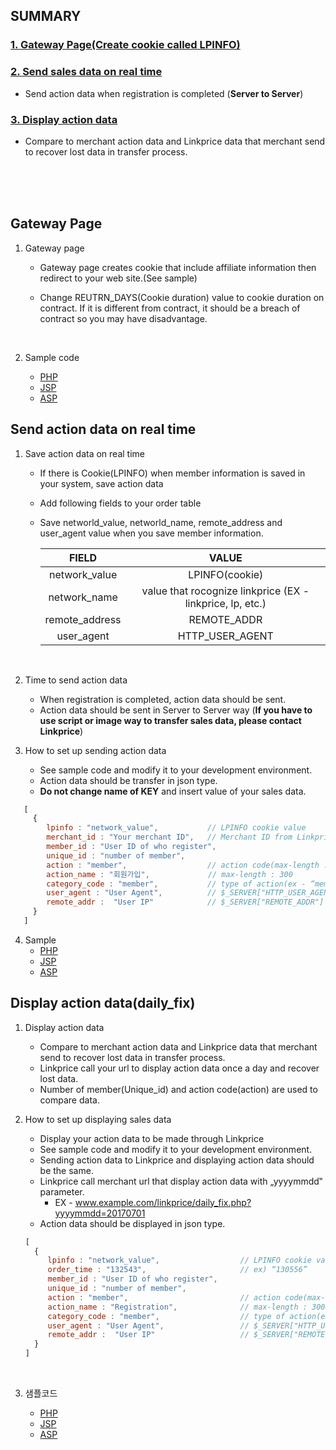 ## SUMMARY

### [1. Gateway Page(Create cookie called LPINFO)](#landing-page)

### [2. Send sales data on real time](#send-data)

*   Send action data when registration is completed (**Server to Server**)

### [3. Display action data](#daily-fix)

*   Compare to merchant action data and Linkprice data that merchant send to recover
    lost data in transfer process.

<br />
<br />
<br />



## <a name="landing-page"></a>Gateway Page

1.  Gateway page

    *   Gateway page creates cookie that include affiliate information then redirect to your
        web site.(See sample)

    *   Change REUTRN_DAYS(Cookie duration) value to cookie duration on contract. If it is
        different from contract, it should be a breach of contract so you may have
        disadvantage.

        ​

2.  Sample code

    *   [PHP](https://github.com/linkprice/MerchantSetup/blob/master/CPA/PHP/lpfront.php)
    *   [JSP](https://github.com/linkprice/MerchantSetup/blob/master/CPA/PHP/lpfront.jsp)
    *   [ASP](https://github.com/linkprice/MerchantSetup/blob/master/CPA/PHP/lpfront.asp)



## <a name="send-data"></a>Send action data on real time

1.  Save action data on real time

    *   If there is Cookie(LPINFO) when member information is saved in your system, save
        action data 

    *   Add following fields to your order table

    *   Save networld_value, networld_name, remote_address and user_agent value when you
        save member information.

        |     FIELD      |                  VALUE                   |
        | :------------: | :--------------------------------------: |
        | network_value  |              LPINFO(cookie)              |
        |  network_name  | value that rocognize linkprice (EX - linkprice, lp, etc.) |
        | remote_address |               REMOTE_ADDR                |
        |   user_agent   |             HTTP_USER_AGENT              |

    ​

2.  Time to send action data

    *   When registration is completed, action data should be sent.
    *   Action data should be sent in Server to Server way (**If you have to use script or image way to transfer sales data, please contact Linkprice**)

3.  How to set up sending action data

    *   See sample code and modify it to your development environment.
    *   Action data should be transfer in json type.
    *   **Do not change name of KEY** and insert value of your sales data.

```javascript
   [
     {
        lpinfo : "network_value",           // LPINFO cookie value
        merchant_id : "Your merchant ID",   // Merchant ID from Linkprice
        member_id : "User ID of who register",	        
        unique_id : "number of member",		        
        action : "member",                  // action code(max-length : 100)
        action_name : "회원가입",             // max-length : 300
        category_code : "member",           // type of action(ex - “member”, “apply”)
        user_agent : "User Agent",          // $_SERVER["HTTP_USER_AGENT"]
        remote_addr :  "User IP"            // $_SERVER["REMOTE_ADDR"]
     }
   ]
```



4.  Sample
    *   [PHP](https://github.com/linkprice/MerchantSetup/blob/master/CPA/PHP/index.php)
    *   [JSP](https://github.com/linkprice/MerchantSetup/blob/master/CPA/JSP/index.jsp)
    *   [ASP](https://github.com/linkprice/MerchantSetup/blob/master/CPA/ASP/index.asp)



## <a name="daily-fix"></a>Display action data(daily_fix)

1.  Display action data

    *   Compare to merchant action data and Linkprice data that merchant send to
        recover lost data in transfer process.
    *   Linkprice call your url to display action data once a day and recover lost data.
    *   Number of member(Unique_id) and action code(action) are used to compare data.

2.  How to set up displaying sales data

    *   Display your action data to be made through Linkprice
    *   See sample code and modify it to your development environment.
    *   Sending action data to Linkprice and displaying action data should be the same.
    *   Linkprice call merchant url that display action data with „yyyymmdd‟ parameter.
        *   EX -  www.example.com/linkprice/daily_fix.php?yyyymmdd=20170701
    *   Action data should be displayed in json type.

    ```javascript
    [
      {
         lpinfo : "network_value",                  // LPINFO cookie value
         order_time : "132543",                     // ex) “130556”
         member_id : "User ID of who register",	        
         unique_id : "number of member",		
         action : "member",                         // action code(max-length : 100)
         action_name : "Registration",              // max-length : 300
         category_code : "member",                  // type of action(ex – “member”, “apply”)
         user_agent : "User Agent",                 // $_SERVER["HTTP_USER_AGENT"]
         remote_addr :  "User IP"                   // $_SERVER["REMOTE_ADDR"]
      }
    ]
    ```

    ​

3.  샘플코드

    *   [PHP](https://github.com/linkprice/MerchantSetup/blob/master/CPA/PHP/daily_fix.php)
    *   [JSP](https://github.com/linkprice/MerchantSetup/blob/master/CPA/JSP/daily_fix.jsp)
    *   [ASP](https://github.com/linkprice/MerchantSetup/blob/master/CPA/JSP/daily_fix.asp)

    ​

